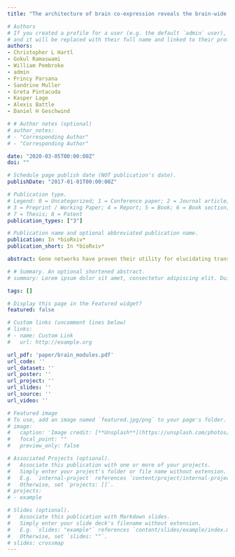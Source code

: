 ```yaml
---
title: "The architecture of brain co-expression reveals the brain-wide basis of disease susceptibility"

# Authors
# If you created a profile for a user (e.g. the default `admin` user), write the username (folder name) here 
# and it will be replaced with their full name and linked to their profile.
authors:
- Christopher L Hartl
- Gokul Ramaswami
- William Pembroke
- admin
- Princy Parsana
- Sandrine Muller
- Greta Pintacuda
- Kasper Lage
- Alexis Battle
- Daniel H Geschwind

# # Author notes (optional)
# author_notes:
# - "Corresponding Author"
# - "Corresponding Author"

date: "2020-03-05T00:00:00Z"
doi: ""

# Schedule page publish date (NOT publication's date).
publishDate: "2017-01-01T00:00:00Z"

# Publication type.
# Legend: 0 = Uncategorized; 1 = Conference paper; 2 = Journal article;
# 3 = Preprint / Working Paper; 4 = Report; 5 = Book; 6 = Book section;
# 7 = Thesis; 8 = Patent
publication_types: ["3"]

# Publication name and optional abbreviated publication name.
publication: In *bioRxiv*
publication_short: In *bioRxiv*

abstract: Gene networks have proven their utility for elucidating transcriptome structure in the brain, yielding numerous biological insights. Most analyses have focused on expression relationships within a circumspect number of regions – how these relationships vary across a broad array of brain regions is largely unknown. By leveraging RNA-sequencing in 864 samples representing 12 brain regions in a cohort of 131 phenotypically normal individuals, we identify 12 brain-wide, 114 region-specific, and 50 cross-regional co-expression modules. We replicate the majority (81%) of modules in regional microarray datasets. Nearly 40% of expressed genes fall into brain-wide modules corresponding to major cell classes and conserved biological processes. Region-specific modules comprise 25% of expressed genes and correspond to region-specific cell types and processes, such as oxytocin signaling in the hypothalamus, or addiction pathways in the nucleus accumbens. We further leverage these modules to capture cell-type-specific lncRNA and gene isoforms, both of which contribute substantially to regional synaptic diversity. We identify enrichment of neuropsychiatric disease risk variants in brain wide and multi-regional modules, consistent with their broad impact on cell classes, and highlight specific roles in neuronal proliferation and activity-dependent processes. Finally, we examine the manner in which gene co-expression and gene regulatory networks reflect genetic risk, including the recently framed omnigenic model of disease architecture.

# # Summary. An optional shortened abstract.
# summary: Lorem ipsum dolor sit amet, consectetur adipiscing elit. Duis posuere tellus ac convallis placerat. Proin tincidunt magna sed ex sollicitudin condimentum.

tags: []

# Display this page in the Featured widget?
featured: false

# Custom links (uncomment lines below)
# links:
# - name: Custom Link
#   url: http://example.org

url_pdf: 'paper/brain_modules.pdf'
url_code: ''
url_dataset: ''
url_poster: ''
url_project: ''
url_slides: ''
url_source: ''
url_video: ''

# Featured image
# To use, add an image named `featured.jpg/png` to your page's folder. 
# image:
#   caption: 'Image credit: [**Unsplash**](https://unsplash.com/photos/pLCdAaMFLTE)'
#   focal_point: ""
#   preview_only: false

# Associated Projects (optional).
#   Associate this publication with one or more of your projects.
#   Simply enter your project's folder or file name without extension.
#   E.g. `internal-project` references `content/project/internal-project/index.md`.
#   Otherwise, set `projects: []`.
# projects:
# - example

# Slides (optional).
#   Associate this publication with Markdown slides.
#   Simply enter your slide deck's filename without extension.
#   E.g. `slides: "example"` references `content/slides/example/index.md`.
#   Otherwise, set `slides: ""`.
# slides: crossmap
---
```

